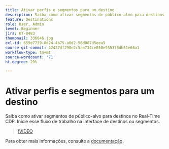 ```yaml
---
title: Ativar perfis e segmentos para um destino
description: Saiba como ativar segmentos de público-alvo para destinos no Real-Time CDP.  Inicie esse fluxo de trabalho na interface de destinos ou segmentos.
feature: Destinations
role: User, Admin
level: Beginner
jira: KT-8483
thumbnail: 336046.jpg
exl-id: 659e7739-8d24-4b75-a0d2-56d087d5eea9
source-git-commit: 42427df298e2c5ae734ce050e935378db51e66a1
workflow-type: tm+mt
source-wordcount: '71'
ht-degree: 29%

---
```


# Ativar perfis e segmentos para um destino

Saiba como ativar segmentos de público-alvo para destinos no Real-Time CDP.  Inicie esse fluxo de trabalho na interface de destinos ou segmentos.

>[!VIDEO](https://video.tv.adobe.com/v/336046/?quality=12&learn=on)

Para obter mais informações, consulte a [documentação](https://experienceleague.adobe.com/docs/experience-platform/destinations/ui/activate/activation-overview.html).
